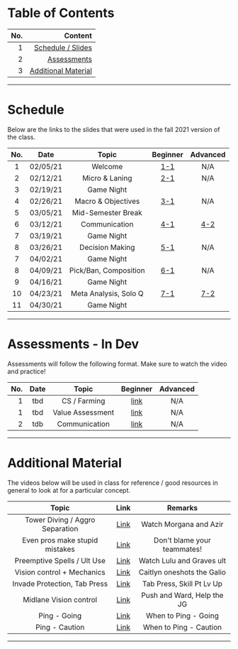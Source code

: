 # Table of Contents

|No.   | Content | 
| ---: | -----: |
|1     |[Schedule / Slides](#schedule)|
|2     |[Assessments](#assessments)|
|3     |[Additional Material](#additional-material)|

---
# Schedule
Below are the links to the slides that were used in the fall 2021 version of the class.

| No. | Date        | Topic                 | Beginner     | Advanced |
| :---:| :---------:| :---------:           | :----------: | :-----:  |
| 1   | 02/05/21    | Welcome               |[1-1](https://docs.google.com/presentation/d/1Mgp7BRhwmlrQ-XU6XLSmiuKcTSVYUd1ARdel_ecxdOk/edit?usp=sharing)| N/A |
| 2   | 02/12/21    | Micro & Laning        |[2-1](https://docs.google.com/presentation/d/1p91Wqc9uKfcjk_hpNVvQ9G1u_qrDQ7JVBs4WKgWSSgI/edit?usp=sharing)| N/A |
| 3   | 02/19/21    | Game Night            |              |          |
| 4   | 02/26/21    | Macro & Objectives    |[3-1](https://docs.google.com/presentation/d/1r1jiQxzkHIqEXRuMUoeo4Txy0-qdnYMb2SsxdMwixko/edit?usp=sharing)| N/A |
| 5   | 03/05/21    | Mid-Semester Break    |              |          |
| 6   | 03/12/21    | Communication         |[4-1](https://docs.google.com/presentation/d/1oIFDJXcNjAznx8QWySorQVpUzvFfRrw3rMxsllOGUCk/edit?usp=sharing)|[4-2](https://docs.google.com/presentation/d/1g_kSUMCjeQ3aImK62a2zjk9gbi6RkifMsQjVBjzvuU0/edit?usp=sharing) |
| 7   | 03/19/21    | Game Night            |              |          |
| 8   | 03/26/21    | Decision Making       |[5-1](https://docs.google.com/presentation/d/17x1S6f-2hmfW2_mEfFV3oozYyaC1YRVjM_0zm9rHPoY/edit?usp=sharing)| N/A |
| 7   | 04/02/21    | Game Night            |              |          |
| 8   | 04/09/21    | Pick/Ban, Composition |[6-1](https://docs.google.com/presentation/d/1zYPC-f_aWwOj---BXHMM0z7rTCUe8Exxw0Qoff-HtFk/edit?usp=sharing)| N/A |
| 9   | 04/16/21    | Game Night            |              |          |
| 10  | 04/23/21    | Meta Analysis, Solo Q |[7-1](https://docs.google.com/presentation/d/1w5pbyvvDCoRnZoE5nYir6KhqkGM5BM3YmqZZnPdWmpk/edit?usp=sharing)|[7-2](https://docs.google.com/presentation/d/1hzOW1ubanr_p3ngXRoC84L-2RO76_hb-J-2ujLCGV4M/edit?usp=sharing) |
| 11  | 04/30/21    | Game Night            |              |          |

---
# Assessments - In Dev

Assessments will follow the following format. Make sure to watch the video and practice!

| No. | Date        | Topic             | Beginner                           | Advanced |
| ---:| :---------: | :----------:      | :----------:                       | :-----:  |
| 1   | tbd         | CS / Farming      |[link](https://youtu.be/FE721kcU2DY)| N/A |
| 1   | tbd         | Value Assessment  |[link](?)                           | N/A |
| 2   | tdb         | Communication     |[link](?)                           | N/A |

---
# Additional Material

The videos below will be used in class for reference / good resources in general to look at for a particular concept.

| Topic                           | Link                                       | Remarks                     |
| :------------------------:      | :--------------------------------------:   | :----------------------:    |
| Tower Diving / Aggro Separation | [Link](https://youtu.be/cTJhvMqTaHQ?t=234) | Watch Morgana and Azir      |
| Even pros make stupid mistakes  | [Link](https://youtu.be/cTJhvMqTaHQ?t=213) | Don't blame your teammates! |
| Preemptive Spells / Ult Use     | [Link](https://youtu.be/cTJhvMqTaHQ?t=387) | Watch Lulu and Graves ult   |
| Vision control + Mechanics      | [Link](https://youtu.be/cTJhvMqTaHQ?t=432) | Caitlyn oneshots the Galio  |
| Invade Protection, Tab Press    | [Link](https://youtu.be/-twx7ibsK2g?t=73)  | Tab Press, Skill Pt Lv Up   |
| Midlane Vision control          | [Link](https://youtu.be/-twx7ibsK2g?t=122) | Push and Ward, Help the JG  |
| Ping - Going                    | [Link](https://youtu.be/D0PDHJDR6po)       | When to Ping - Going        |
| Ping - Caution                  | [Link](https://youtu.be/mGez5jD_E60)       | When to Ping - Caution      |

---
